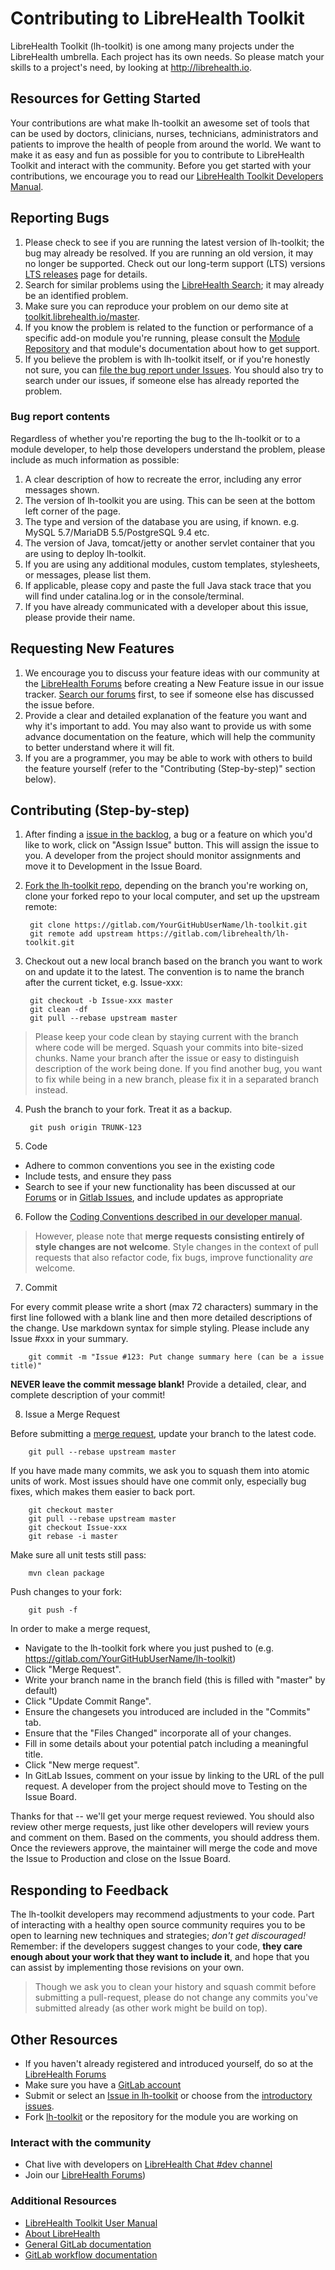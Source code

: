 # Contributing to LibreHealth Toolkit

LibreHealth Toolkit (lh-toolkit) is one among many projects under the LibreHealth umbrella. Each project has its own needs. So please match your skills to a project's need, by looking at http://librehealth.io.

## Resources for Getting Started

Your contributions are what make lh-toolkit an awesome set of tools that can be used by doctors, clinicians, nurses, technicians, administrators and patients to improve the health of people from around the world. We want to make it as easy and fun as possible for you to contribute to LibreHealth Toolkit and interact with the community. Before you get started with your contributions, we encourage you to read our [LibreHealth Toolkit Developers Manual](https://toolkit.librehealth.io/devmanual).

## Reporting Bugs

1. Please check to see if you are running the latest version of lh-toolkit; the bug may already be resolved. If you are running an old version, it may no longer be supported. Check out our long-term support (LTS) versions [LTS releases](http://toolkit.librehealth.io) page for details.
2. Search for similar problems using the [LibreHealth Search](https://search.librehealth.io); it may already be an identified problem.
3. Make sure you can reproduce your problem on our demo site at [toolkit.librehealth.io/master](https://toolkit.librehealth.io/master).
4. If you know the problem is related to the function or performance of a specific add-on module you're running, please consult the [Module Repository](http://modules.openmrs.org) and that module's documentation about how to get support.
5. If you believe the problem is with lh-toolkit itself, or if you're honestly not sure, you can [file the bug report under Issues](https://gitlab.com/librehealth/lh-toolkit/issues). You should also try to search under our issues, if someone else has already reported the problem.

### Bug report contents

Regardless of whether you're reporting the bug to the lh-toolkit or to a module developer, to help those developers understand the problem, please include as much information as possible:

1. A clear description of how to recreate the error, including any error messages shown.
2. The version of lh-toolkit you are using. This can be seen at the bottom left corner of the page.
3. The type and version of the database you are using, if known. e.g. MySQL 5.7/MariaDB 5.5/PostgreSQL 9.4 etc.
4. The version of Java, tomcat/jetty or another servlet container that you are using to deploy lh-toolkit.
4. If you are using any additional modules, custom templates, stylesheets, or messages, please list them.
5. If applicable, please copy and paste the full Java stack trace that you will find under catalina.log or in the console/terminal.
6. If you have already communicated with a developer about this issue, please provide their name.


## Requesting New Features

1. We encourage you to discuss your feature ideas with our community at the [LibreHealth Forums](https://forums.librehealth.io/c/projects/lh-toolkit) before creating a New Feature issue in our issue tracker. [Search our forums](https://forums.librehealth.io/search) first, to see if someone else has discussed the issue before.
2. Provide a clear and detailed explanation of the feature you want and why it's important to add. You may also want to provide us with some advance documentation on the feature, which will help the community to better understand where it will fit.
3. If you are a programmer, you may be able to work with others to build the feature yourself (refer to the "Contributing (Step-by-step)" section below).

## Contributing (Step-by-step)

1. After finding a [issue in the backlog](https://gitlab.com/librehealth/lh-toolkit/board), a bug or a feature on which you'd like to work, click on "Assign Issue" button. This will assign the issue to you. A developer from the project should monitor assignments and move it to Development in the Issue Board.

2. [Fork the lh-toolkit repo](https://docs.gitlab.com/ce/workflow/forking_workflow.html), depending on the branch you're working on, clone your forked repo to your local computer, and set up the upstream remote:

        git clone https://gitlab.com/YourGitHubUserName/lh-toolkit.git
        git remote add upstream https://gitlab.com/librehealth/lh-toolkit.git

3. Checkout out a new local branch based on the branch you want to work on and update it to the latest. The convention is to name the branch after the current ticket, e.g. Issue-xxx:

        git checkout -b Issue-xxx master
        git clean -df
        git pull --rebase upstream master

 > Please keep your code clean by staying current with the branch where code will be merged. Squash your commits into bite-sized chunks. Name your branch after the issue or easy to distinguish description of the work being done. If you find another bug, you want to fix while being in a new branch, please fix it in a separated branch instead.


4. Push the branch to your fork. Treat it as a backup.

        git push origin TRUNK-123

5. Code
  * Adhere to common conventions you see in the existing code
  * Include tests, and ensure they pass
  * Search to see if your new functionality has been discussed at our [Forums](https://forums.librehealth.io) or in [Gitlab Issues](https://gitlab.com/librehealth/lh-toolkit/issues), and include updates as appropriate

6. Follow the [Coding Conventions described in our developer manual](https://toolkit.librehealth.io/devmanual).

  > However, please note that **merge requests consisting entirely of style changes are not welcome**. Style changes in the context of pull requests that also refactor code, fix bugs, improve functionality *are* welcome.

7. Commit

  For every commit please write a short (max 72 characters) summary in the first line followed with a blank line and then more detailed descriptions of the change. Use markdown syntax for simple styling. Please include any Issue #xxx in your summary.
  
        git commit -m "Issue #123: Put change summary here (can be a issue title)"

  **NEVER leave the commit message blank!** Provide a detailed, clear, and complete description of your commit!

8. Issue a Merge Request

  Before submitting a [merge request](https://docs.gitlab.com/ce/workflow/forking_workflow.html#merging-upstream), update your branch to the latest code.
  
        git pull --rebase upstream master

  If you have made many commits, we ask you to squash them into atomic units of work. Most issues should have one commit only, especially bug fixes, which makes them easier to back port.

        git checkout master
        git pull --rebase upstream master
        git checkout Issue-xxx
        git rebase -i master

  Make sure all unit tests still pass:

        mvn clean package

  Push changes to your fork:

        git push -f

  In order to make a merge request,
  * Navigate to the lh-toolkit fork where you just pushed to (e.g. https://gitlab.com/YourGitHubUserName/lh-toolkit)
  * Click "Merge Request".
  * Write your branch name in the branch field (this is filled with "master" by default)
  * Click "Update Commit Range".
  * Ensure the changesets you introduced are included in the "Commits" tab.
  * Ensure that the "Files Changed" incorporate all of your changes.
  * Fill in some details about your potential patch including a meaningful title.
  * Click "New merge request".
  * In GitLab Issues, comment on your issue by linking to the URL of the pull request. A developer from the project should move to Testing on the Issue Board.


  Thanks for that -- we'll get your merge request reviewed. You should also review other merge requests, just like other developers will review yours and comment on them. Based on the comments, you should address them. Once the reviewers approve, the maintainer will merge the code and move the Issue to Production and close on the Issue Board. 

## Responding to Feedback

  The lh-toolkit developers may recommend adjustments to your code. Part of interacting with a healthy open source community requires you to be open to learning new techniques and strategies; *don't get discouraged!* Remember: if the developers suggest changes to your code, **they care enough about your work that they want to include it**, and hope that you can assist by implementing those revisions on your own.

  > Though we ask you to clean your history and squash commit before submitting a pull-request, please do not change any commits you've submitted already (as other work might be build on top).

## Other Resources

* If you haven't already registered and introduced yourself, do so at the [LibreHealth Forums](https://forums.librehealth.io)
* Make sure you have a [GitLab account](https://gitlab.com/users/sign_in)
* Submit or select an [Issue in lh-toolkit](https://gitlab.com/librehealth/lh-toolkit/issues) or choose from the [introductory issues](https://gitlab.com/librehealth/lh-toolkit/issues?label_name%5B%5D=Intro).
* Fork [lh-toolkit](https://gitlab.com/librehealth/lh-toolkit.git) or the repository for the module you are working on

### Interact with the community

* Chat live with developers on [LibreHealth Chat #dev channel](https://chat.librehealth.io/channel/dev)
* Join our [LibreHealth Forums](https://forums.librehealth.io))

### Additional Resources

* [LibreHealth Toolkit User Manual](https://toolkit.librehealth.io/usermanual)
* [About LibreHealth](https://librehealth.io)
* [General GitLab documentation](https://docs.gitlab.com/ce/)
* [GitLab workflow documentation](https://docs.gitlab.com/ce/workflow/README.html)
